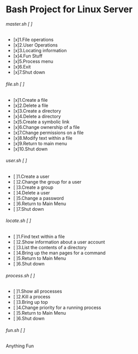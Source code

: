 # **Bash Project for Linux Server**

###### master.sh [ ]
- [x]1.File operations
- [x]2.User Operations
- [x]3.Locating information
- [x]4.Fun Stuff
- [x]5.Process menu
- [x]6.Exit
- [x]7.Shut down

###### file.sh [ ]
- [x]1.Create a file
- [x]2.Delete a file
- [x]3.Create a directory
- [x]4.Delete a directory
- [x]5.Create a symbolic link
- [x]6.Change ownership of a file
- [x]7.Change permissions on a file
- [x]8.Modify text within a file
- [x]9.Return to main menu
- [x]10.Shut down

###### user.sh [ ]
- [ ]1.Create a user
- [ ]2.Change the group for a user
- [ ]3.Create a group
- [ ]4.Delete a user
- [ ]5.Change a password
- [ ]6.Return to Main Menu
- [ ]7.Shut down

###### locate.sh [ ]
- [ ]1.Find text within a file
- [ ]2.Show information about a user account
- [ ]3.List the contents of a directory
- [ ]4.Bring up the man pages for a command
- [ ]5.Return to Main Menu
- [ ]6.Shut down

###### process.sh [ ]
- [ ]1.Show all processes
- [ ]2.Kill a process
- [ ]3.Bring up top
- [ ]4.Change priority for a running process
- [ ]5.Return to Main Menu
- [ ]6.Shut down

###### fun.sh [ ]
Anything Fun
